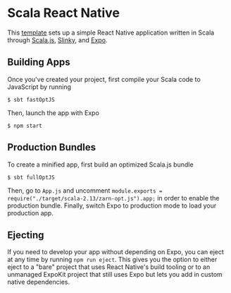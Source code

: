 # Scala React Native
This [template](https://github.com/shadaj/expo-template-scala) sets up a simple React Native application written in Scala through [Scala.js](https://www.scala-js.org), [Slinky](https://slinky.dev), and [Expo](https://expo.io).

## Building Apps
Once you've created your project, first compile your Scala code to JavaScript by running
```
$ sbt fastOptJS
```

Then, launch the app with Expo
```
$ npm start
```

## Production Bundles
To create a minified app, first build an optimized Scala.js bundle
```
$ sbt fullOptJS
```

Then, go to `App.js` and uncomment `module.exports = require("./target/scala-2.13/zarn-opt.js").app;` in order to enable the production bundle. Finally, switch Expo to production mode to load your production app.

## Ejecting
If you need to develop your app without depending on Expo, you can eject at any time by running `npm run eject`. This gives you the option to either eject to a "bare" project that uses React Native's build tooling or to an unmanaged ExpoKit project that still uses Expo but lets you add in custom native dependencies.
